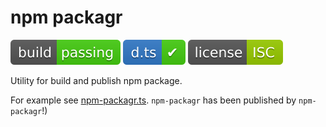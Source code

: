 # npm packagr

![build: passing](https://raw.githubusercontent.com/PavelDymkov/npm-packagr/master/badges/build.svg)
![d.ts: ✔](https://raw.githubusercontent.com/PavelDymkov/npm-packagr/master/badges/dts.svg)
![license: ISC](https://raw.githubusercontent.com/PavelDymkov/npm-packagr/master/badges/license.svg)

Utility for build and publish npm package.

For example see [npm-packagr.ts](https://github.com/PavelDymkov/npm-packagr/blob/main/npm-packagr.ts).
`npm-packagr` has been published by `npm-packagr`!)
